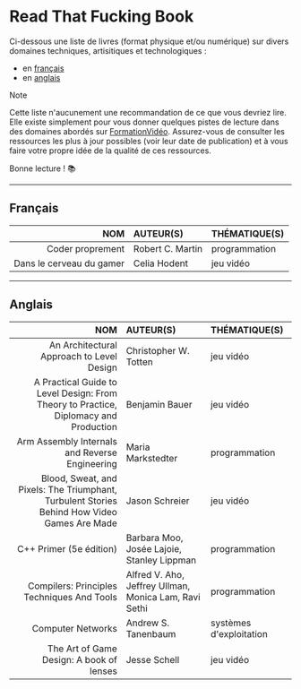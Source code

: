 # Read That Fucking Book

Ci-dessous une liste de livres (format physique et/ou numérique) sur divers domaines techniques, artisitiques et technologiques :

+ en [français](#français)
+ en [anglais](#anglais)

> [!NOTE]
> Cette liste n'aucunement une recommandation de ce que vous devriez lire. Elle existe simplement pour vous donner quelques pistes de lecture dans des domaines abordés sur [FormationVidéo](https://www.youtube.com/formationvideo8). Assurez-vous de consulter les ressources les plus à jour possibles (voir leur date de publication) et à vous faire votre propre idée de la qualité de ces ressources.

Bonne lecture ! 📚

---

## Français

|NOM|AUTEUR(S)|THÉMATIQUE(S)|
|--:|:--|:--|
|Coder proprement|Robert C. Martin|programmation|
|Dans le cerveau du gamer|Celia Hodent|jeu vidéo|

---

## Anglais

|NOM|AUTEUR(S)|THÉMATIQUE(S)|
|--:|:--|:--|
|An Architectural Approach to Level Design|Christopher W. Totten|jeu vidéo|
|A Practical Guide to Level Design: From Theory to Practice, Diplomacy and Production|Benjamin Bauer|jeu vidéo|
|Arm Assembly Internals and Reverse Engineering|Maria Markstedter|programmation|
|Blood, Sweat, and Pixels: The Triumphant, Turbulent Stories Behind How Video Games Are Made|Jason Schreier|jeu vidéo|
|C++ Primer (5e édition)|Barbara Moo, Josée Lajoie, Stanley Lippman|programmation|
|Compilers: Principles Techniques And Tools|Alfred V. Aho, Jeffrey Ullman, Monica Lam, Ravi Sethi|programmation|
|Computer Networks|Andrew S. Tanenbaum|systèmes d'exploitation|
|The Art of Game Design: A book of lenses|Jesse Schell|jeu vidéo|
